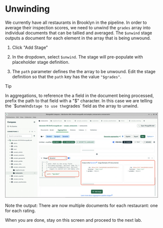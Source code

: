 # Unwinding

We currently have all restaurants in Brooklyn in the pipeline. In order to average their inspection scores, we need to unwind the `grades` array into individual documents that can be tallied and averaged. The `$unwind` stage outputs a document for each element in the array that is being unwound.

1. Click "Add Stage"

2. In the dropdown, select `$unwind`. The stage will pre-populate with placeholder stage definition.

3. The `path` parameter defines the the array to be unwound. Edit the stage definition so that the `path` key has the value `"$grades"`.

  > [!TIP]
  > In aggregations, to reference the a field in the document being processed, prefix the path to that field with a "$" character. In this case we are telling the `$unwind` stage to use the `grades` field as the array to unwind.

  ![Compass showing the unwind stage](images/compass-unwind.png)

  Note the output: There are now multiple documents for each restaurant: one for each rating.

When you are done, stay on this screen and proceed to the next lab.
